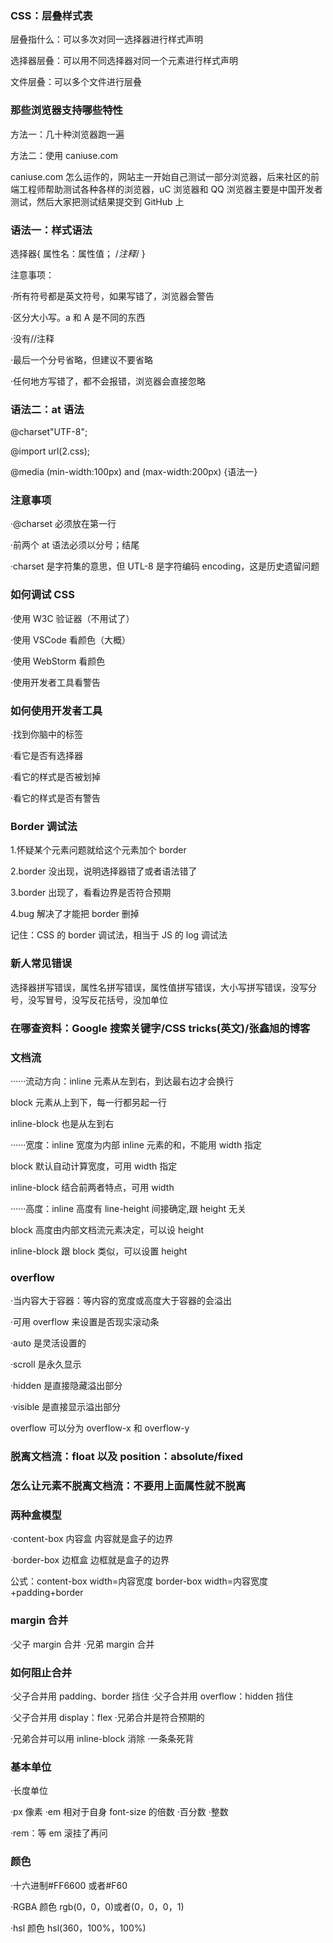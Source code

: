 ### CSS：层叠样式表

层叠指什么：可以多次对同一选择器进行样式声明

选择器层叠：可以用不同选择器对同一个元素进行样式声明

文件层叠：可以多个文件进行层叠

### 那些浏览器支持哪些特性

方法一：几十种浏览器跑一遍

方法二：使用 caniuse.com

caniuse.com 怎么运作的，网站主一开始自己测试一部分浏览器，后来社区的前端工程师帮助测试各种各样的浏览器，uC 浏览器和 QQ 浏览器主要是中国开发者测试，然后大家把测试结果提交到 GitHub 上

### 语法一：样式语法

选择器{
属性名：属性值；
/_注释_/
}

注意事项：

·所有符号都是英文符号，如果写错了，浏览器会警告

·区分大小写。a 和 A 是不同的东西

·没有//注释

·最后一个分号省略，但建议不要省略

·任何地方写错了，都不会报错，浏览器会直接忽略

### 语法二：at 语法

@charset"UTF-8";

@import url(2.css);

@media (min-width:100px) and (max-width:200px) {语法一}

### 注意事项

·@charset 必须放在第一行

·前两个 at 语法必须以分号；结尾

·charset 是字符集的意思，但 UTL-8 是字符编码 encoding，这是历史遗留问题

### 如何调试 CSS

·使用 W3C 验证器（不用试了）

·使用 VSCode 看颜色（大概）

·使用 WebStorm 看颜色

·使用开发者工具看警告

### 如何使用开发者工具

·找到你脑中的标签

·看它是否有选择器

·看它的样式是否被划掉

·看它的样式是否有警告

### Border 调试法

1.怀疑某个元素问题就给这个元素加个 border

2.border 没出现，说明选择器错了或者语法错了

3.border 出现了，看看边界是否符合预期

4.bug 解决了才能把 border 删掉

记住：CSS 的 border 调试法，相当于 JS 的 log 调试法

### 新人常见错误

选择器拼写错误，属性名拼写错误，属性值拼写错误，大小写拼写错误，没写分号，没写冒号，没写反花括号，没加单位

### 在哪查资料：Google 搜索关键字/CSS tricks(英文)/张鑫旭的博客

### 文档流

······流动方向：inline 元素从左到右，到达最右边才会换行

block 元素从上到下，每一行都另起一行

inline-block 也是从左到右

······宽度：inline 宽度为内部 inline 元素的和，不能用 width 指定

block 默认自动计算宽度，可用 width 指定

inline-block 结合前两者特点，可用 width

······高度：inline 高度有 line-height 间接确定,跟 height 无关

block 高度由内部文档流元素决定，可以设 height

inline-block 跟 block 类似，可以设置 height

### overflow

·当内容大于容器：等内容的宽度或高度大于容器的会溢出

·可用 overflow 来设置是否现实滚动条

·auto 是灵活设置的

·scroll 是永久显示

·hidden 是直接隐藏溢出部分

·visible 是直接显示溢出部分

overflow 可以分为 overflow-x 和 overflow-y

### 脱离文档流：float 以及 position：absolute/fixed

### 怎么让元素不脱离文档流：不要用上面属性就不脱离

### 两种盒模型

·content-box 内容盒 内容就是盒子的边界

·border-box 边框盒 边框就是盒子的边界

公式：content-box width=内容宽度 border-box width=内容宽度+padding+border

### margin 合并

·父子 margin 合并 ·兄弟 margin 合并

### 如何阻止合并

·父子合并用 padding、border 挡住 ·父子合并用 overflow：hidden 挡住

·父子合并用 display：flex ·兄弟合并是符合预期的

·兄弟合并可以用 inline-block 消除 ·一条条死背

### 基本单位

·长度单位

·px 像素 ·em 相对于自身 font-size 的倍数 ·百分数 ·整数

·rem：等 em 滚挂了再问

### 颜色

·十六进制#FF6600 或者#F60

·RGBA 颜色 rgb(0，0，0)或者(0，0，0，1)

·hsl 颜色 hsl(360，100%，100%)
